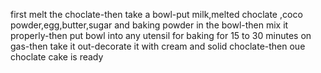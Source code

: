 first melt the choclate-then take a bowl-put milk,melted choclate ,coco powder,egg,butter,sugar and baking powder in the bowl-then mix it properly-then put bowl into any utensil for baking for 15 to 30 minutes on gas-then take it out-decorate it with cream and solid choclate-then oue choclate cake is ready